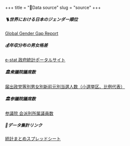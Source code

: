+++
title = "📃Data source"
slug = "source"
+++

##### 🪜世界における日本のジェンダー順位

[Global Gender Gap Report](https://jp.weforum.org/reports/ab6795a1-960c-42b2-b3d5-587eccda6023)

##### 💰年収分布の男女格差

[e-stat 政府統計ポータルサイト](https://www.e-stat.go.jp/dbview?sid=0003222466)  

##### 🏛️衆議院議席数

[届出政党等別男女別新前元別当選人数（小選挙区、比例代表）](https://www.soumu.go.jp/senkyo/senkyo_s/data/shugiin49/index.html)

##### 🏛️参議院議席数 

[参議院 会派別所属議員数](https://www.sangiin.go.jp/japanese/joho1/kousei/giin/204/giinsu.htm)  

##### 📝データ集計リンク

[統計まとめスプレッドシート](https://docs.google.com/spreadsheets/d/1t7u3Dr85o06OIvaO49LKOipf7ot3SjRVtyXtDI0XL6E/)